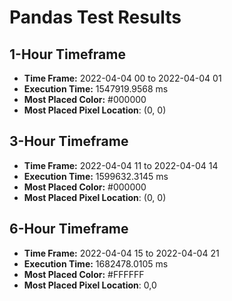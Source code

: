 # Pandas Test Results
## 1-Hour Timeframe
- **Time Frame:** 2022-04-04 00 to 2022-04-04 01
- **Execution Time:** 1547919.9568 ms
- **Most Placed Color:** #000000
- **Most Placed Pixel Location**: (0, 0)
## 3-Hour Timeframe
- **Time Frame:** 2022-04-04 11 to 2022-04-04 14
- **Execution Time:** 1599632.3145 ms
- **Most Placed Color:** #000000
- **Most Placed Pixel Location**: (0, 0)
## 6-Hour Timeframe
- **Time Frame:** 2022-04-04 15 to 2022-04-04 21
- **Execution Time:** 1682478.0105 ms
- **Most Placed Color:** #FFFFFF
- **Most Placed Pixel Location**: 0,0
